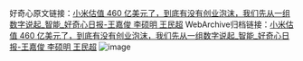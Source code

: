 好奇心原文链接：[小米估值 460 亿美元了，到底有没有创业泡沫，我们先从一组数字说起_智能_好奇心日报-王嘉俊 李硕明 王民超](https://www.qdaily.com/articles/4890.html)
WebArchive归档链接：[小米估值 460 亿美元了，到底有没有创业泡沫，我们先从一组数字说起_智能_好奇心日报-王嘉俊 李硕明 王民超](http://web.archive.org/web/20190623163308/https://www.qdaily.com/articles/4890.html)
![image](http://ww3.sinaimg.cn/large/007d5XDply1g3wccvvw77j30u06r1u0x)